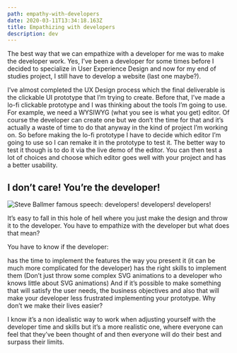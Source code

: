 ```yaml
---
path: empathy-with-developers
date: 2020-03-11T13:34:18.163Z
title: Empathizing with developers
description: dev
---
```

The best way that we can empathize with a developer for me was to make the developer work. Yes, I’ve been a developer for some times before I decided to specialize in User Experience Design and now for my end of studies project, I still have to develop a website (last one maybe?).

I’ve almost completed the UX Design process which the final deliverable is the clickable UI prototype that I’m trying to create. Before that, I’ve made a lo-fi clickable prototype and I was thinking about the tools I’m going to use. For example, we need a WYSIWYG (what you see is what you get) editor. Of course the developer can create one but we don’t the time for that and it’s actually a waste of time to do that anyway in the kind of project I’m working on. So before making the lo-fi prototype I have to decide which editor I’m going to use so I can remake it in the prototype to test it. The better way to test it though is to do it via the live demo of the editor. You can then test a lot of choices and choose which editor goes well with your project and has a better usability.

## I don’t care! You’re the developer!

![Steve Ballmer famous speech: developers! developers! developers!](https://cdn-images-1.medium.com/max/800/1*WeZlYd1Exr2JVup0MeSwaw.jpeg)

It’s easy to fall in this hole of hell where you just make the design and throw it to the developer. You have to empathize with the developer but what does that mean?

You have to know if the developer:

has the time to implement the features the way you present it (it can be much more complicated for the developer) has the right skills to implement them (Don’t just throw some complex SVG animations to a developer who knows little about SVG animations)
And if it’s possible to make something that will satisfy the user needs, the business objectives and also that will make your developer less frustrated implementing your prototype. Why don’t we make their lives easier?

I know it’s a non idealistic way to work when adjusting yourself with the developer time and skills but it’s a more realistic one, where everyone can feel that they’ve been thought of and then everyone will do their best and surpass their limits.